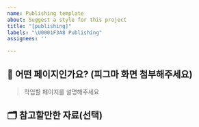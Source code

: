 ```yaml
---
name: Publishing template
about: Suggest a style for this project
title: "[publishing]"
labels: "\U0001F3A8 Publishing"
assignees: ''

---
```


## 🎨 어떤 페이지인가요? (피그마 화면 첨부해주세요)
> 작업할 페이지를 설명해주세요

## 🗂️ 참고할만한 자료(선택)
